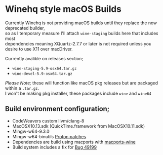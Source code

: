 # Winehq style macOS Builds
 
Currently Winehq is not providing macOS builds until they replace the now deprecated builder,\
so as I temporary measure I'll attach `wine-staging` builds here that includes most\
dependencies meaning XQuartz-2.7.7 or later is not required unless you desire to use X11 over macDriver.
 
 Currently avalible on releases section;
 - `wine-staging-5.9-osx64.tar.gz`
 - `wine-devel-5.9-osx64.tar.gz`

_Please Note;_ these will function like macOS pkg releases but are packaged within a `.tar.gz`.\
I won't be making pkg installer, these packages include `wine` and `wine64`

## Build environment configuration;
- CodeWeavers custom llvm/clang-8
- MacOSX10.13.sdk (QuickTime.framework from MacOSX10.11.sdk)
- Mingw-w64-9.3.0
- Mingw-w64-binutils [Proton patches](https://github.com/GloriousEggroll/proton-ge-custom/tree/proton-ge-5-MF/mingw-w64-patches)
- Dependencies are build using macports with [macports-wine](https://github.com/Gcenx/macports-wine)
- Build system includes a fix for [Bug 49199](https://bugs.winehq.org/show_bug.cgi?id=49199)
